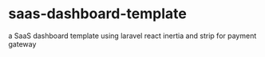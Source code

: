 # saas-dashboard-template
a SaaS dashboard template using laravel react inertia and strip for payment gateway
